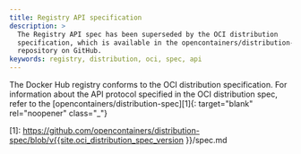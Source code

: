 ```yaml
---
title: Registry API specification
description: >
  The Registry API spec has been superseded by the OCI distribution
  specification, which is available in the opencontainers/distribution-spec
  repository on GitHub.
keywords: registry, distribution, oci, spec, api
---
```


<!-- prettier-ignore-start -->

<!-- this anchor makes htmlproofer happy: -->
<a name="digest-parameter"></a>

The Docker Hub registry conforms to the OCI distribution specification. For
information about the API protocol specified in the OCI distribution spec, refer
to the [opencontainers/distribution-spec][1]{: target="blank" rel="noopener" class="_"}

[1]: https://github.com/opencontainers/distribution-spec/blob/v{{site.oci_distribution_spec_version }}/spec.md

<!-- prettier-ignore-end -->
